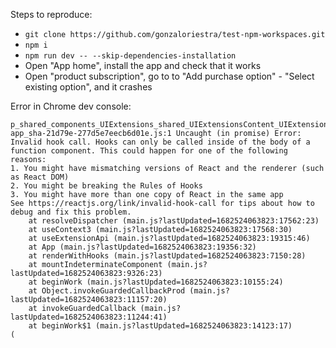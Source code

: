 Steps to reproduce:
- `git clone https://github.com/gonzaloriestra/test-npm-workspaces.git`
- `npm i`
- `npm run dev -- --skip-dependencies-installation`
- Open "App home", install the app and check that it works
- Open "product subscription", go to to "Add purchase option" - "Select existing option", and it crashes

Error in Chrome dev console:
```
p_shared_components_UIExtensions_shared_UIExtensionsContent_UIExtensionsContent_tsx-app_sha-21d79e-277d5e7eecb6d01e.js:1 Uncaught (in promise) Error: Invalid hook call. Hooks can only be called inside of the body of a function component. This could happen for one of the following reasons:
1. You might have mismatching versions of React and the renderer (such as React DOM)
2. You might be breaking the Rules of Hooks
3. You might have more than one copy of React in the same app
See https://reactjs.org/link/invalid-hook-call for tips about how to debug and fix this problem.
    at resolveDispatcher (main.js?lastUpdated=1682524063823:17562:23)
    at useContext3 (main.js?lastUpdated=1682524063823:17568:30)
    at useExtensionApi (main.js?lastUpdated=1682524063823:19315:46)
    at App (main.js?lastUpdated=1682524063823:19356:32)
    at renderWithHooks (main.js?lastUpdated=1682524063823:7150:28)
    at mountIndeterminateComponent (main.js?lastUpdated=1682524063823:9326:23)
    at beginWork (main.js?lastUpdated=1682524063823:10155:24)
    at Object.invokeGuardedCallbackProd (main.js?lastUpdated=1682524063823:11157:20)
    at invokeGuardedCallback (main.js?lastUpdated=1682524063823:11244:41)
    at beginWork$1 (main.js?lastUpdated=1682524063823:14123:17)
(
```
